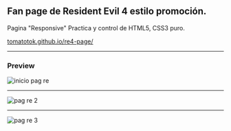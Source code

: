 ## Fan page de Resident Evil 4 estilo promoción.
Pagina "Responsive" Practica y control de HTML5, CSS3 puro.
                                                                                                                                        
<a href="tomatotok.github.io/re4-page/">tomatotok.github.io/re4-page/</a>

------------------------------------
### Preview

![inicio pag re](https://user-images.githubusercontent.com/77556113/122421909-18d11680-cf63-11eb-92f0-d53245b173eb.png)

------------------------------------

![pag re 2](https://user-images.githubusercontent.com/77556113/122421952-225a7e80-cf63-11eb-962c-b0f56b465363.png)

------------------------------------

![pag re 3](https://user-images.githubusercontent.com/77556113/122421991-2ab2b980-cf63-11eb-9e0b-a35c6ae6d7b7.png)
